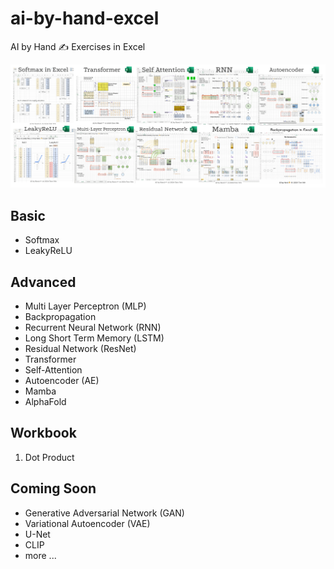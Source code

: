 # ai-by-hand-excel

AI by Hand ✍️ Exercises in Excel

![](gallery.png)

## Basic
* Softmax
* LeakyReLU

## Advanced
* Multi Layer Perceptron (MLP)
* Backpropagation
* Recurrent Neural Network (RNN)
* Long Short Term Memory (LSTM)
* Residual Network (ResNet)
* Transformer
* Self-Attention
* Autoencoder (AE)
* Mamba
* AlphaFold

## Workbook
1. Dot Product

## Coming Soon
* Generative Adversarial Network (GAN)
* Variational Autoencoder (VAE)
* U-Net
* CLIP
* more ...
